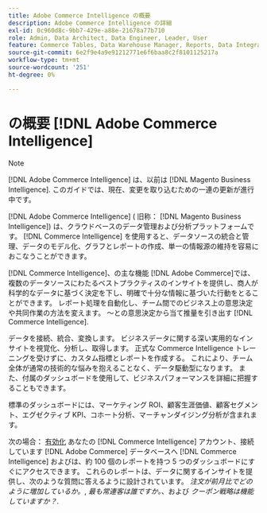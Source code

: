 ```yaml
---
title: Adobe Commerce Intelligence の概要
description: Adobe Commerce Intelligence の詳細
exl-id: 0c960d8c-9bb7-429e-a88e-21678a77b710
role: Admin, Data Architect, Data Engineer, Leader, User
feature: Commerce Tables, Data Warehouse Manager, Reports, Data Integration
source-git-commit: 6e2f9e4a9e91212771e6f6baa8c2f8101125217a
workflow-type: tm+mt
source-wordcount: '251'
ht-degree: 0%

---
```



# の概要 [!DNL Adobe Commerce Intelligence]

>[!NOTE]
>
>[!DNL Adobe Commerce Intelligence] は、以前は [!DNL Magento Business Intelligence]. このガイドでは、現在、変更を取り込むための一連の更新が進行中です。

[!DNL Adobe Commerce Intelligence] ( 旧称： [!DNL Magento Business Intelligence]) は、クラウドベースのデータ管理および分析プラットフォームです。 [!DNL Commerce Intelligence] を使用すると、データソースの統合と管理、データのモデル化、グラフとレポートの作成、単一の情報源の維持を容易におこなうことができます。

[!DNL Commerce Intelligence]、の主な機能 [!DNL Adobe Commerce]では、複数のデータソースにわたるベストプラクティスのインサイトを提供し、商人が科学的なデータに基づく決定を下し、明確で十分な情報に基づいた行動をとることができます。 レポート処理を自動化し、チーム間でのビジネス上の意思決定や共同作業の方法を変えます。 ～との意思決定から当て推量を引き出す [!DNL Commerce Intelligence].

データを接続、統合、変換します。 ビジネスデータに関する深い実用的なインサイトを視覚化、分析し、取得します。 正式な Commerce Intelligence トレーニングを受けずに、カスタム指標とレポートを作成する。 これにより、チーム全体が通常の技術的な悩みを抱えることなく、データ駆動型になります。 また、付属のダッシュボードを使用して、ビジネスパフォーマンスを詳細に把握することもできます。

標準のダッシュボードには、マーケティング ROI、顧客生涯価値、顧客セグメント、エグゼクティブ KPI、コホート分析、マーチャンダイジング分析が含まれます。

次の場合： [有効化](../getting-started/onpremise-activation.md) あなたの [!DNL Commerce Intelligence] アカウント、接続しています [!DNL Adobe Commerce] データベースへ [!DNL Commerce Intelligence] およびは、約 100 個のレポートを持つ 5 つのダッシュボードにすぐにアクセスできます。 これらのレポートは、データに関するインサイトを提供し、次のような質問に答えるように設計されています。 *注文が前月比でどのように増加しているか。*, *最も常連客は誰ですか。*、および *クーポン戦略は機能していますか？*.
